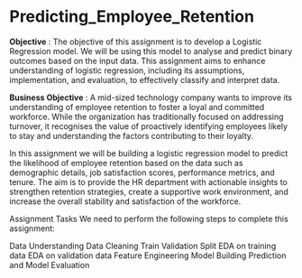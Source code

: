 # Predicting_Employee_Retention

**Objective** :
The objective of this assignment is to develop a Logistic Regression model. We will be using this model to analyse and predict binary outcomes based on the input data. This assignment aims to enhance understanding of logistic regression, including its assumptions, implementation, and evaluation, to effectively classify and interpret data.

**Business Objective** :
A mid-sized technology company wants to improve its understanding of employee retention to foster a loyal and committed workforce. While the organization has traditionally focused on addressing turnover, it recognises the value of proactively identifying employees likely to stay and understanding the factors contributing to their loyalty.

In this assignment we will be building a logistic regression model to predict the likelihood of employee retention based on the data such as demographic details, job satisfaction scores, performance metrics, and tenure. The aim is to provide the HR department with actionable insights to strengthen retention strategies, create a supportive work environment, and increase the overall stability and satisfaction of the workforce.

Assignment Tasks We need to perform the following steps to complete this assignment:

Data Understanding
Data Cleaning 
Train Validation 
Split EDA on training data 
EDA on validation data 
Feature Engineering 
Model Building Prediction and Model Evaluation
